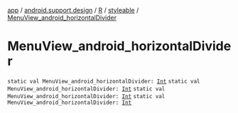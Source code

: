 [app](../../../index.md) / [android.support.design](../../index.md) / [R](../index.md) / [styleable](index.md) / [MenuView_android_horizontalDivider](.)

# MenuView_android_horizontalDivider

`static val MenuView_android_horizontalDivider: `[`Int`](https://kotlinlang.org/api/latest/jvm/stdlib/kotlin/-int/index.html)
`static val MenuView_android_horizontalDivider: `[`Int`](https://kotlinlang.org/api/latest/jvm/stdlib/kotlin/-int/index.html)
`static val MenuView_android_horizontalDivider: `[`Int`](https://kotlinlang.org/api/latest/jvm/stdlib/kotlin/-int/index.html)
`static val MenuView_android_horizontalDivider: `[`Int`](https://kotlinlang.org/api/latest/jvm/stdlib/kotlin/-int/index.html)